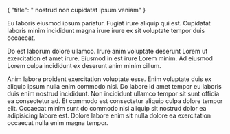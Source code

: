 {
  "title": " nostrud non cupidatat ipsum veniam"
}

Eu laboris eiusmod ipsum pariatur. Fugiat irure aliquip qui est. Cupidatat laboris minim incididunt magna irure irure ex sit voluptate tempor duis occaecat.

Do est laborum dolore ullamco. Irure anim voluptate deserunt Lorem ut exercitation et amet irure. Eiusmod in est irure Lorem minim. Ad eiusmod Lorem culpa incididunt ex deserunt anim minim cillum.

Anim labore proident exercitation voluptate esse. Enim voluptate duis ex aliquip ipsum nulla enim commodo nisi. Do labore id amet tempor eu laboris duis enim nostrud incididunt. Non incididunt ullamco tempor sit sunt officia ea consectetur ad. Et commodo est consectetur aliquip culpa dolore tempor elit. Occaecat minim sunt do commodo nisi aliquip sit nostrud dolor ea adipisicing labore est. Dolore labore enim sit nulla dolore ea exercitation occaecat nulla enim magna tempor.